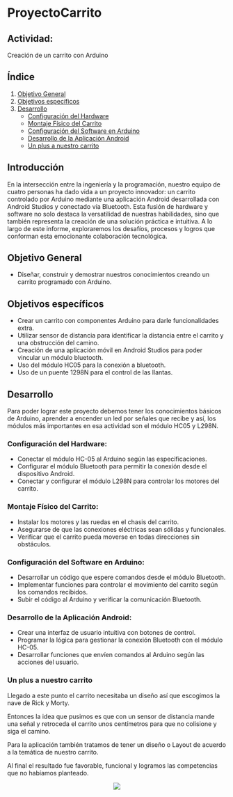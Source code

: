# ProyectoCarrito
## Actividad:
Creación de un carrito con Arduino

## Índice
1. [Objetivo General](#objetivo-general)
2. [Objetivos específicos](#objetivos-específicos)
3. [Desarrollo](#desarrollo)
   - [Configuración del Hardware](#configuración-del-hardware)
   - [Montaje Físico del Carrito](#montaje-físico-del-carrito)
   - [Configuración del Software en Arduino](#configuración-del-software-en-arduino)
   - [Desarrollo de la Aplicación Android](#desarrollo-de-la-aplicación-android)
   - [Un plus a nuestro carrito](#un-plus-a-nuestro-carrito)

## Introducción
En la intersección entre la ingeniería y la programación, nuestro equipo de cuatro personas ha dado vida a un proyecto innovador: un carrito controlado por Arduino mediante una aplicación Android desarrollada con Android Studios y conectado vía Bluetooth. Esta fusión de hardware y software no solo destaca la versatilidad de nuestras habilidades, sino que también representa la creación de una solución práctica e intuitiva. A lo largo de este informe, exploraremos los desafíos, procesos y logros que conforman esta emocionante colaboración tecnológica.

## Objetivo General
- Diseñar, construir y demostrar nuestros conocimientos creando un carrito programado con Arduino.

## Objetivos específicos
- Crear un carrito con componentes Arduino para darle funcionalidades extra.
- Utilizar sensor de distancia para identificar la distancia entre el carrito y una obstrucción del camino.
- Creación de una aplicación móvil en Android Studios para poder vincular un módulo bluetooth.
- Uso del módulo HC05 para la conexión a bluetooth.
- Uso de un puente 1298N para el control de las llantas.

## Desarrollo
Para poder lograr este proyecto debemos tener los conocimientos básicos de Arduino, aprender a encender un led por señales que recibe y así, los módulos más importantes en esa actividad son el módulo HC05 y L298N.

### Configuración del Hardware:
- Conectar el módulo HC-05 al Arduino según las especificaciones.
- Configurar el módulo Bluetooth para permitir la conexión desde el dispositivo Android.
- Conectar y configurar el módulo L298N para controlar los motores del carrito.

### Montaje Físico del Carrito:
- Instalar los motores y las ruedas en el chasis del carrito.
- Asegurarse de que las conexiones eléctricas sean sólidas y funcionales.
- Verificar que el carrito pueda moverse en todas direcciones sin obstáculos.

### Configuración del Software en Arduino:
- Desarrollar un código que espere comandos desde el módulo Bluetooth.
- Implementar funciones para controlar el movimiento del carrito según los comandos recibidos.
- Subir el código al Arduino y verificar la comunicación Bluetooth.

### Desarrollo de la Aplicación Android:
- Crear una interfaz de usuario intuitiva con botones de control.
- Programar la lógica para gestionar la conexión Bluetooth con el módulo HC-05.
- Desarrollar funciones que envíen comandos al Arduino según las acciones del usuario.

### Un plus a nuestro carrito
Llegado a este punto el carrito necesitaba un diseño así que escogimos la nave de Rick y Morty.

Entonces la idea que pusimos es que con un sensor de distancia mande una señal y retroceda el carrito unos centímetros para que no colisione y siga el camino.

Para la aplicación también tratamos de tener un diseño o Layout de acuerdo a la temática de nuestro carrito.

Al final el resultado fue favorable, funcional y logramos las competencias que no habíamos planteado.

<p align="center">
    <img src="https://eloctavobit.com/wp-content/uploads/2020/08/conectar-modulo-bluetooth.jpg"/>
  <br>
<br>
